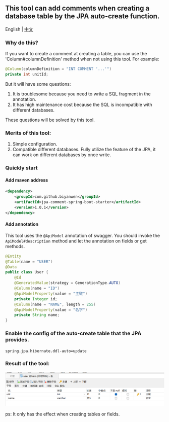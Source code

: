 ## This tool can add comments when creating a database table by the JPA auto-create function.

English | [中文](README_ZH.md)

### Why do this?

If you want to create a comment at creating a table, you can use the 'Column#columnDefinition' method when not using
this tool. For example:

~~~java
@Column(columnDefinition = "INT COMMENT '...'")
private int unitId;
~~~

But it will have some questions:

1. It is troublesome because you need to write a SQL fragment in the annotation.
2. It has high maintenance cost because the SQL is incompatible with different databases.

These questions will be solved by this tool.

### Merits of this tool:

1. Simple configuration.
2. Compatible different databases. Fully utilize the feature of the JPA, it can work on different databases by once
   write.

### Quickly start

#### Add maven address

~~~xml
<dependency>
    <groupId>com.github.biyanwen</groupId>
    <artifactId>jpa-comment-spring-boot-starter</artifactId>
    <version>1.0.1</version>
</dependency>
~~~

#### Add annotation

This tool uses the `@ApiModel` annotation of swagger. You should invoke the `ApiModel#description` method and let the
annotation on fields or get methods.

~~~java
@Entity
@Table(name = "USER")
@Data
public class User {
	@Id
	@GeneratedValue(strategy = GenerationType.AUTO)
	@Column(name = "ID")
	@ApiModelProperty(value = "主键")
	private Integer id;
	@Column(name = "NAME", length = 255)
	@ApiModelProperty(value = "名字")
	private String name;
}
~~~

### Enable the config of the auto-create table that the JPA provides.

~~~properties
spring.jpa.hibernate.ddl-auto=update
~~~

### Result of the tool:

![img_2.png](img.png)

ps: It only has the effect when creating tables or fields.
